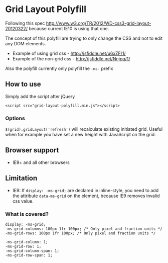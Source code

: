 # Grid Layout Polyfill

Following this spec http://www.w3.org/TR/2012/WD-css3-grid-layout-20120322/ because current IE10 is using that one.

The concept of this polyfill are trying to only change the CSS and not to edit any DOM elements.

* Example of using grid css - http://jsfiddle.net/u6xZF/1/
* Example of the non-grid css - http://jsfiddle.net/Nnjpq/1/

Also the polyfill currently only polyfill the `-ms-` prefix

## How to use

Simply add the script after jQuery

	<script src="grid-layout-polyfill.min.js"></script>

### Options

`$(grid).gridLayout('refresh')` will recalculate existing initiated grid. Useful when for example you have set a new height with JavaScript on the grid.

## Browser support

* IE9+ and all other browsers

## Limitation

* IE9: If `display: -ms-grid;` are declared in inline-style, you need to add the attribute `data-ms-grid` on the element, because IE9 removes invalid css value.

### What is covered?

	display: -ms-grid;
	-ms-grid-columns: 100px 1fr 100px; /* Only pixel and fraction units */
	-ms-grid-rows: 100px 1fr 100px; /* Only pixel and fraction units */

	-ms-grid-column: 1;
	-ms-grid-row: 1;
	-ms-grid-column-span: 1;
	-ms-grid-row-span: 1;